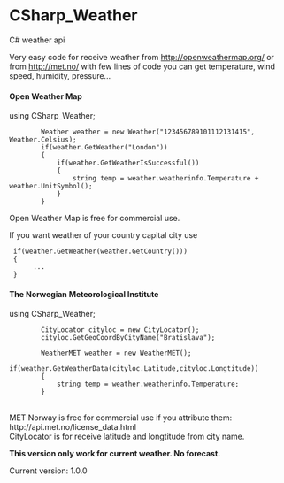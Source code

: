 # CSharp_Weather
C# weather api

Very easy code for receive weather from http://openweathermap.org/ or from http://met.no/
with few lines of code you can get temperature, wind speed, humidity, pressure...

<h4>Open Weather Map</h4>
using CSharp_Weather;

            Weather weather = new Weather("123456789101112131415", Weather.Celsius);
            if(weather.GetWeather("London"))
            {
                if(weather.GetWeatherIsSuccessful())
                {
                    string temp = weather.weatherinfo.Temperature + weather.UnitSymbol();
                }
            }


Open Weather Map is free for commercial use.


If you want weather of your country capital city use

     if(weather.GetWeather(weather.GetCountry()))
     {
          ...  
     }


<h4>The Norwegian Meteorological Institute</h4>

using CSharp_Weather;

            CityLocator cityloc = new CityLocator();
            cityloc.GetGeoCoordByCityName("Bratislava");

            WeatherMET weather = new WeatherMET();
            if(weather.GetWeatherData(cityloc.Latitude,cityloc.Longtitude))
            {
                string temp = weather.weatherinfo.Temperature;
            }
 
 
 <br>
 MET Norway is free for commercial use if you attribute them: http://api.met.no/license_data.html           
 
 <br>
 CityLocator is for receive latitude and longtitude from city name.      
 
<b>This version only work for current weather. No forecast.</b>

Current version: 1.0.0
